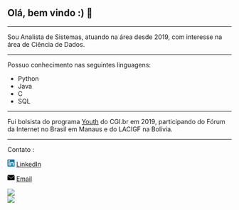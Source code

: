 ## Olá, bem vindo :) 👋


---

Sou Analista de Sistemas, atuando na área desde 2019, com interesse na área de Ciência de Dados.

---

Possuo conhecimento nas seguintes linguagens:

* Python
* Java
* C
* SQL

---

Fui bolsista do programa <a href = https://forumdainternet.cgi.br/youth/> Youth</a> do CGI.br em 2019, participando do Fórum da Internet no Brasil em Manaus e do LACIGF na Bolívia.

---

Contato :

<a href="https://www.linkedin.com/in/matheus-figueiredo-lima/"><img src="https://raw.githubusercontent.com/Mattst123/mattst123/master/linkedin.png" width="16"></img></a> [LinkedIn](https://www.linkedin.com/in/matheus-figueiredo-lima/)

<a href="mflima1995@gmail.com"><img src="https://raw.githubusercontent.com/Mattst123/mattst123/master/envelope.png" width="16"></img></a> [Email](mailto:mflima1995@gmail.com)

<img width="500px" align="left" src="https://github-readme-stats.vercel.app/api/top-langs/?username=mattst123&hide=html&layout=compact&theme=buefy" />

<td><img width="500px" align="left" src="https://github-readme-stats.vercel.app/api?username=mattst123&theme=buefy"/> 
<!--
**Mattst123/mattst123** is a ✨ _special_ ✨ repository because its `README.md` (this file) appears on your GitHub profile.

  
  
<a href="https://www.linkedin.com/in/seu_usuário"><img src="https://github.com/seu_usuário/seu_usuário/linkedin.png" width="16"></img></a> [LinkedIn](https://www.linkedin.com/in/seu_usuário)
  
Here are some ideas to get you started:

- 🔭 I’m currently working on ...
- 🌱 I’m currently learning ...
- 👯 I’m looking to collaborate on ...
- 🤔 I’m looking for help with ...
- 💬 Ask me about ...
- 📫 How to reach me: ...
- 😄 Pronouns: ...
- ⚡ Fun fact: ...
-->
